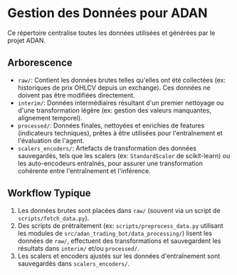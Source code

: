 # Gestion des Données pour ADAN

Ce répertoire centralise toutes les données utilisées et générées par le projet ADAN.

## Arborescence

*   `raw/`: Contient les données brutes telles qu'elles ont été collectées (ex: historiques de prix OHLCV depuis un exchange). Ces données ne doivent pas être modifiées directement.
*   `interim/`: Données intermédiaires résultant d'un premier nettoyage ou d'une transformation légère (ex: gestion des valeurs manquantes, alignement temporel).
*   `processed/`: Données finales, nettoyées et enrichies de features (indicateurs techniques), prêtes à être utilisées pour l'entraînement et l'évaluation de l'agent.
*   `scalers_encoders/`: Artefacts de transformation des données sauvegardés, tels que les scalers (ex: `StandardScaler` de scikit-learn) ou les auto-encodeurs entraînés, pour assurer une transformation cohérente entre l'entraînement et l'inférence.

## Workflow Typique

1.  Les données brutes sont placées dans `raw/` (souvent via un script de `scripts/fetch_data.py`).
2.  Des scripts de prétraitement (ex: `scripts/preprocess_data.py` utilisant les modules de `src/adan_trading_bot/data_processing/`) lisent les données de `raw/`, effectuent des transformations et sauvegardent les résultats dans `interim/` et/ou `processed/`.
3.  Les scalers et encoders ajustés sur les données d'entraînement sont sauvegardés dans `scalers_encoders/`.

